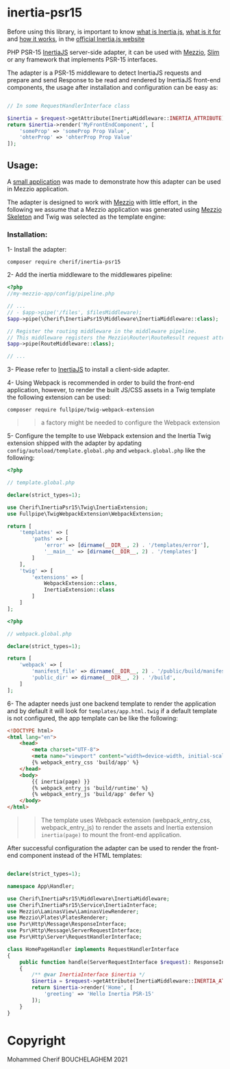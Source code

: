 # inertia-psr15

Before using this library, is important to know [what is Inertia.js](https://inertiajs.com/#top), [what is it for](https://inertiajs.com/who-is-it-for) and [how it works](https://inertiajs.com/how-it-works), in the [official Inertia.js website](https://inertiajs.com/)

PHP PSR-15 [InertiaJS](https://inertiajs.com/) server-side adapter, it can be used with [Mezzio](https://mezzio.dev/), [Slim](https://www.slimframework.com/) or any framework that implements PSR-15 interfaces.

The adapter is a PSR-15 middleware to detect InertiaJS requests and prepare and send Response to be read and rendered 
by InertiaJS front-end components, the usage after installation and configuration can be easy as: 

```php

// In some RequestHandlerInterface class

$inertia = $request->getAttribute(InertiaMiddleware::INERTIA_ATTRIBUTE);
return $inertia->render('MyFrontEndComponent', [
    'someProp' => 'someProp Prop Value',
    'ohterProp' => 'ohterProp Prop Value'
]);
```



## Usage:

A [small application](https://github.com/cherifGsoul/mezzio-inertia-demo) was made to demonstrate how this adapter can be used in Mezzio application.

The adapter is designed to work with [Mezzio](https://mezzio.dev/) with little effort, in the following we assume that 
a Mezzio application was generated using [Mezzio Skeleton](https://github.com/mezzio/mezzio-skeleton) and Twig
was selected as the template engine:

### Installation:

1- Install the adapter:

```shell
composer require cherif/inertia-psr15
```

2- Add the inertia middleware to the middlewares pipeline:

```php
<?php
//my-mezzio-app/config/pipeline.php

// ...
// - $app->pipe('/files', $filesMiddleware);
$app->pipe(\Cherif\InertiaPsr15\Middleware\InertiaMiddleware::class);

// Register the routing middleware in the middleware pipeline.
// This middleware registers the Mezzio\Router\RouteResult request attribute.
$app->pipe(RouteMiddleware::class);

// ...
```

3- Please refer to [InertiaJS](https://inertiajs.com/client-side-setup) to install a client-side adapter.

4- Using Webpack is recommended in order to build the front-end application, however, to render the built JS/CSS
assets in a Twig template the following extension can be used:

```shell
composer require fullpipe/twig-webpack-extension
```

>> a factory might be needed to configure the Webpack extension 

5- Configure the templte to use Webpack extension and the Inertia Twig extension shipped with the adapter
by apdating `config/autoload/template.global.php` and `webpack.global.php` like the following:

```php
<?php

// template.global.php

declare(strict_types=1);

use Cherif\InertiaPsr15\Twig\InertiaExtension;
use Fullpipe\TwigWebpackExtension\WebpackExtension;

return [
    'templates' => [
        'paths' => [
            'error' => [dirname(__DIR__, 2) . '/templates/error'],
            '__main__' => [dirname(__DIR__, 2) . '/templates']
        ]
    ],
    'twig' => [
        'extensions' => [
            WebpackExtension::class,
            InertiaExtension::class
        ]
    ]
];
```

```php
<?php

// webpack.global.php

declare(strict_types=1);

return [
    'webpack' => [
        'manifest_file' => dirname(__DIR__, 2) . '/public/build/manifest.json',
        'public_dir' => dirname(__DIR__, 2) . '/build',
    ]
];
```

6- The adapter needs just one backend template to render the application and by default it will look for 
`templates/app.html.twig` if a default template is not configured, the app template can be like the following:

```html
<!DOCTYPE html>
<html lang="en">
    <head>
        <meta charset="UTF-8">
        <meta name="viewport" content="width=device-width, initial-scale=1.0">
        {% webpack_entry_css 'build/app' %}
    </head>
    <body>
        {{ inertia(page) }}
        {% webpack_entry_js 'build/runtime' %}
        {% webpack_entry_js 'build/app' defer %}
    </body>
</html>
```
>> The template uses Webpack extension (webpack_entry_css, webpack_entry_js) to render the assets and Inertia extension 
> `inertia(page)` to mount the front-end application.


After successful configuration the adapter can be used to render the front-end component instead of the HTML templates:
```php

declare(strict_types=1);

namespace App\Handler;

use Cherif\InertiaPsr15\Middleware\InertiaMiddleware;
use Cherif\InertiaPsr15\Service\InertiaInterface;
use Mezzio\LaminasView\LaminasViewRenderer;
use Mezzio\Plates\PlatesRenderer;
use Psr\Http\Message\ResponseInterface;
use Psr\Http\Message\ServerRequestInterface;
use Psr\Http\Server\RequestHandlerInterface;

class HomePageHandler implements RequestHandlerInterface
{
    public function handle(ServerRequestInterface $request): ResponseInterface
    {
        /** @var InertiaInterface $inertia */
        $inertia = $request->getAttribute(InertiaMiddleware::INERTIA_ATTRIBUTE);
        return $inertia->render('Home', [
            'greeting' => 'Hello Inertia PSR-15'
        ]);
    }
}

```

# Copyright
Mohammed Cherif BOUCHELAGHEM 2021